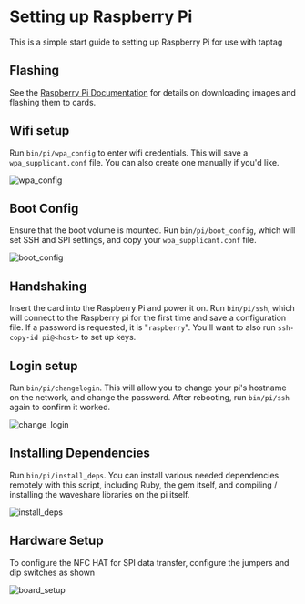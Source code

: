 # Setting up Raspberry Pi

This is a simple start guide to setting up Raspberry Pi for use with taptag

## Flashing

See the [Raspberry Pi Documentation](https://www.raspberrypi.org/documentation/installation/installing-images/README.md) for details on downloading images and flashing them to cards.

## Wifi setup

Run `bin/pi/wpa_config` to enter wifi credentials. This will save a `wpa_supplicant.conf` file. You can also create one manually if you'd like.

![wpa_config](https://justinp-io-production.s3.amazonaws.com/store/36c56b2414c134c7b0425b4b9307542f.png)

## Boot Config

Ensure that the boot volume is mounted. Run `bin/pi/boot_config`, which will set SSH and SPI settings, and copy your `wpa_supplicant.conf` file.

![boot_config](https://justinp-io-production.s3.amazonaws.com/store/587730ee4e834e015d87e197713c71eb.png)

## Handshaking

Insert the card into the Raspberry Pi and power it on. Run `bin/pi/ssh`, which will connect to the Raspberry pi for the first time and save a configuration file. If a password is requested, it is "`raspberry`". You'll want to also run `ssh-copy-id pi@<host>` to set up keys.

## Login setup

Run `bin/pi/changelogin`. This will allow you to change your pi's hostname on the network, and change the password. After rebooting, run `bin/pi/ssh` again to confirm it worked.

![change_login](https://justinp-io-production.s3.amazonaws.com/store/3247b228c980d4bac903c56305312bd7.png)

## Installing Dependencies

Run `bin/pi/install_deps`. You can install various needed dependencies remotely with this script, including Ruby, the gem itself, and compiling / installing the waveshare libraries on the pi itself.

![install_deps](https://justinp-io-production.s3.amazonaws.com/store/5621caf464400e85fcd6935f0dad399f.png)

## Hardware Setup

To configure the NFC HAT for SPI data transfer, configure the jumpers and dip switches as shown

![board_setup](https://www.waveshare.com/w/upload/e/ea/PN532_NFC_HAT-2.jpg)